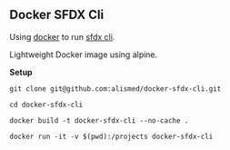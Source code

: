 ## Docker SFDX Cli

Using [docker](https://docs.docker.com/get-started/) to run [sfdx cli](https://developer.salesforce.com/tools/sfdxcli).

Lightweight Docker image using alpine.

**Setup**

```shell
git clone git@github.com:alismed/docker-sfdx-cli.git

cd docker-sfdx-cli 

docker build -t docker-sfdx-cli --no-cache .

docker run -it -v $(pwd):/projects docker-sfdx-cli
```
